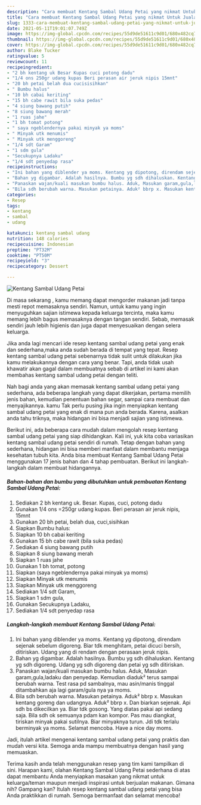 ```yaml
---
description: "Cara membuat Kentang Sambal Udang Petai yang nikmat Untuk Jualan"
title: "Cara membuat Kentang Sambal Udang Petai yang nikmat Untuk Jualan"
slug: 1333-cara-membuat-kentang-sambal-udang-petai-yang-nikmat-untuk-jualan
date: 2021-05-11T19:01:07.749Z
image: https://img-global.cpcdn.com/recipes/55d9de51611c9d01/680x482cq70/kentang-sambal-udang-petai-foto-resep-utama.jpg
thumbnail: https://img-global.cpcdn.com/recipes/55d9de51611c9d01/680x482cq70/kentang-sambal-udang-petai-foto-resep-utama.jpg
cover: https://img-global.cpcdn.com/recipes/55d9de51611c9d01/680x482cq70/kentang-sambal-udang-petai-foto-resep-utama.jpg
author: Blake Tucker
ratingvalue: 5
reviewcount: 11
recipeingredient:
- "2 bh kentang uk Besar Kupas cuci potong dadu"
- "1/4 ons 250gr udang kupas Beri perasan air jeruk nipis 15mnt"
- "20 bh petai belah dua cucisisihkan"
- " Bumbu halus"
- "10 bh cabai keriting"
- "15 bh cabe rawit bila suka pedas"
- "4 siung bawang putih"
- "8 siung bawang merah"
- "1 ruas jahe"
- "1 bh tomat potong"
- " saya ngeblendernya pakai minyak ya moms"
- " Minyak utk menumis"
- " Minyak utk menggoreng"
- "1/4 sdt Garam"
- "1 sdm gula"
- "Secukupnya Ladaku"
- "1/4 sdt penyedap rasa"
recipeinstructions:
- "Ini bahan yang diblender ya moms. Kentang yg dipotong, direndam sejenak sebelum digoreng. Biar tdk menghitam, petai dicuci bersih, ditiriskan. Udang yang di rendam dengan perasaan jeruk nipis."
- "Bahan yg digambar. Adalah hasilnya. Bumbu yg sdh dihaluskan. Kentang yg sdh digoreng. Udang yg sdh digoreng dan petai yg sdh ditiriskan."
- "Panaskan wajan/kuali masukan bumbu halus. Aduk, Masukan garam,gula,ladaku dan penyedap. Kemudian diaduk² terus sampai berubah warna. Test rasa pd sambalnya, mau asin/manis tinggal ditambahkan aja lagi garam/gula nya ya moms."
- "Bila sdh berubah warna. Masukan petainya. Aduk² bbrp x. Masukan kentang goreng dan udangnya. Aduk² bbrp x. Dan biarkan sejenak. Api sdh bs dikecilkan ya. Biar tdk gosong. Yang diatas pakai api sedang saja. Bila sdh ok semuanya pdam kan kompor. Pas mau diangkat, tiriskan minyak pakai sutilnya. Biar minyaknya turun. Jdi tdk terlalu berminyak ya moms. Selamat mencoba. Have a nice day moms."
categories:
- Resep
tags:
- kentang
- sambal
- udang

katakunci: kentang sambal udang 
nutrition: 148 calories
recipecuisine: Indonesian
preptime: "PT32M"
cooktime: "PT50M"
recipeyield: "3"
recipecategory: Dessert

---
```



![Kentang Sambal Udang Petai](https://img-global.cpcdn.com/recipes/55d9de51611c9d01/680x482cq70/kentang-sambal-udang-petai-foto-resep-utama.jpg)

Di masa  sekarang , kamu memang dapat mengorder makanan jadi tanpa mesti repot memasaknya sendiri. Namun, untuk kamu yang ingin menyuguhkan sajian istimewa kepada keluarga tercinta, maka kamu memang lebih bagus memasaknya dengan tangan sendiri. Sebab, memasak sendiri jauh lebih higienis dan juga dapat menyesuaikan dengan selera keluarga.

Jika anda lagi mencari ide resep kentang sambal udang petai yang enak dan sederhana,maka anda sudah berada di tempat yang tepat. Resep kentang sambal udang petai  sebenarnya tidak sulit untuk dilakukan jika kamu melakukannya dengan cara yang benar. Tapi, anda tidak usah khawatir akan gagal dalam membuatnya 
sebab di artikel ini kami akan membahas kentang sambal udang petai dengan teliti.  



Nah bagi anda yang akan memasak kentang sambal udang petai yang sederhana, ada beberapa langkah yang dapat dikerjakan, pertama memilih jenis bahan, kemudian penentuan bahan segar, sampai cara membuat dan menyajikannya. kamu Tak perlu pusing jika ingin menyiapkan kentang sambal udang petai yang enak di mana pun anda berada. Karena, asalkan anda  tahu triknya, maka hidangan ini bisa menjadi sajian yang istimewa.

Berikut ini, ada beberapa cara mudah dalam mengolah resep kentang sambal udang petai yang siap dihidangkan. Kali ini, yuk kita coba variasikan kentang sambal udang petai sendiri di rumah. Tetap dengan bahan yang sederhana, hidangan ini bisa memberi manfaat dalam membantu menjaga kesehatan tubuh kita. Anda bisa membuat Kentang Sambal Udang Petai menggunakan 17 jenis bahan dan 4 tahap pembuatan. Berikut ini langkah-langkah dalam membuat hidangannya.

<!--inarticleads1-->

##### Bahan-bahan dan bumbu yang dibutuhkan untuk pembuatan Kentang Sambal Udang Petai:

1. Sediakan 2 bh kentang uk. Besar. Kupas, cuci, potong dadu
1. Gunakan 1/4 ons =250gr udang kupas. Beri perasan air jeruk nipis, 15mnt
1. Gunakan 20 bh petai, belah dua, cuci,sisihkan
1. Siapkan  Bumbu halus:
1. Siapkan 10 bh cabai keriting
1. Gunakan 15 bh cabe rawit (bila suka pedas)
1. Sediakan 4 siung bawang putih
1. Siapkan 8 siung bawang merah
1. Siapkan 1 ruas jahe
1. Gunakan 1 bh tomat, potong
1. Siapkan  (saya ngeblendernya pakai minyak ya moms)
1. Siapkan  Minyak utk menumis
1. Siapkan  Minyak utk menggoreng
1. Sediakan 1/4 sdt Garam,
1. Siapkan 1 sdm gula,
1. Gunakan Secukupnya Ladaku,
1. Sediakan 1/4 sdt penyedap rasa




<!--inarticleads2-->

##### Langkah-langkah membuat Kentang Sambal Udang Petai:

1. Ini bahan yang diblender ya moms. Kentang yg dipotong, direndam sejenak sebelum digoreng. Biar tdk menghitam, petai dicuci bersih, ditiriskan. Udang yang di rendam dengan perasaan jeruk nipis.
1. Bahan yg digambar. Adalah hasilnya. Bumbu yg sdh dihaluskan. Kentang yg sdh digoreng. Udang yg sdh digoreng dan petai yg sdh ditiriskan.
1. Panaskan wajan/kuali masukan bumbu halus. Aduk, Masukan garam,gula,ladaku dan penyedap. Kemudian diaduk² terus sampai berubah warna. Test rasa pd sambalnya, mau asin/manis tinggal ditambahkan aja lagi garam/gula nya ya moms.
1. Bila sdh berubah warna. Masukan petainya. Aduk² bbrp x. Masukan kentang goreng dan udangnya. Aduk² bbrp x. Dan biarkan sejenak. Api sdh bs dikecilkan ya. Biar tdk gosong. Yang diatas pakai api sedang saja. Bila sdh ok semuanya pdam kan kompor. Pas mau diangkat, tiriskan minyak pakai sutilnya. Biar minyaknya turun. Jdi tdk terlalu berminyak ya moms. Selamat mencoba. Have a nice day moms.




Jadi, itulah artikel mengenai  kentang sambal udang petai  yang praktis dan mudah versi kita. Semoga anda mampu membuatnya dengan hasil yang memuaskan. 

Terima kasih anda telah menggunakan resep yang tim kami tampilkan di sini. Harapan kami, olahan  Kentang Sambal Udang Petai sederhana di atas dapat membantu Anda menyiapkan masakan yang nikmat untuk keluarga/teman maupun menjadi inspirasi untuk berjualan makanan. Gimana nih? Gampang kan? Itulah resep kentang sambal udang petai yang bisa Anda praktikkan di rumah. Semoga bermanfaat dan selamat mencoba!


